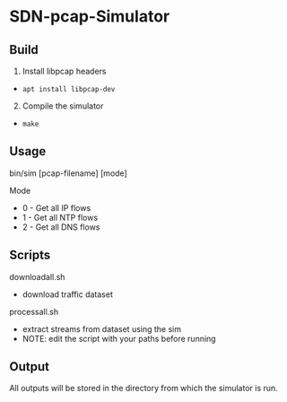 # SDN-pcap-Simulator

## Build

1. Install libpcap headers
  * ``apt install libpcap-dev``
2. Compile the simulator
  * ``make``

## Usage

bin/sim [pcap-filename] [mode]

Mode
* 0 - Get all IP flows
* 1 - Get all NTP flows
* 2 - Get all DNS flows

## Scripts

downloadall.sh
* download traffic dataset

processall.sh
* extract streams from dataset using the sim
* NOTE: edit the script with your paths before running

## Output
All outputs will be stored in the directory from which the simulator is run. 